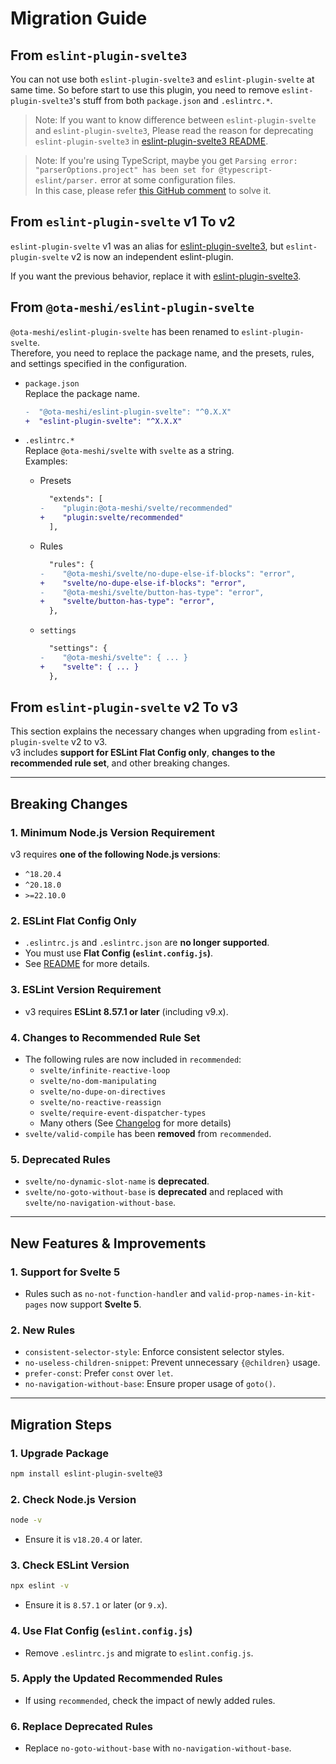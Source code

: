 # Migration Guide

## From `eslint-plugin-svelte3`

You can not use both `eslint-plugin-svelte3` and `eslint-plugin-svelte` at same time.
So before start to use this plugin, you need to remove `eslint-plugin-svelte3`'s stuff from both `package.json` and `.eslintrc.*`.

> Note: If you want to know difference between `eslint-plugin-svelte` and `eslint-plugin-svelte3`, Please read the reason for deprecating `eslint-plugin-svelte3` in [eslint-plugin-svelte3 README](https://github.com/sveltejs/eslint-plugin-svelte3/blob/master/README.md).

> Note: If you're using TypeScript, maybe you get `Parsing error: "parserOptions.project" has been set for @typescript-eslint/parser.` error at some configuration files.<br>In this case, please refer [this GitHub comment](https://github.com/typescript-eslint/typescript-eslint/issues/1723#issuecomment-626766041) to solve it.

## From `eslint-plugin-svelte` v1 To v2

`eslint-plugin-svelte` v1 was an alias for [eslint-plugin-svelte3], but `eslint-plugin-svelte` v2 is now an independent eslint-plugin.

If you want the previous behavior, replace it with [eslint-plugin-svelte3].

[eslint-plugin-svelte3]: https://github.com/sveltejs/eslint-plugin-svelte3

## From `@ota-meshi/eslint-plugin-svelte`

`@ota-meshi/eslint-plugin-svelte` has been renamed to `eslint-plugin-svelte`.\
Therefore, you need to replace the package name, and the presets, rules, and settings specified in the configuration.

- `package.json`\
  Replace the package name.

  ```diff
  -  "@ota-meshi/eslint-plugin-svelte": "^0.X.X"
  +  "eslint-plugin-svelte": "^X.X.X"
  ```

- `.eslintrc.*`\
  Replace `@ota-meshi/svelte` with `svelte` as a string.\
  Examples:

  - Presets

    ```diff
      "extends": [
    -    "plugin:@ota-meshi/svelte/recommended"
    +    "plugin:svelte/recommended"
      ],
    ```

  - Rules

    ```diff
      "rules": {
    -    "@ota-meshi/svelte/no-dupe-else-if-blocks": "error",
    +    "svelte/no-dupe-else-if-blocks": "error",
    -    "@ota-meshi/svelte/button-has-type": "error",
    +    "svelte/button-has-type": "error",
      },
    ```

  - `settings`

    ```diff
      "settings": {
    -    "@ota-meshi/svelte": { ... }
    +    "svelte": { ... }
      },
    ```

## From `eslint-plugin-svelte` v2 To v3

This section explains the necessary changes when upgrading from `eslint-plugin-svelte` v2 to v3.  
v3 includes **support for ESLint Flat Config only**, **changes to the recommended rule set**, and other breaking changes.

---

## Breaking Changes

### 1. **Minimum Node.js Version Requirement**

v3 requires **one of the following Node.js versions**:

- `^18.20.4`
- `^20.18.0`
- `>=22.10.0`

### 2. **ESLint Flat Config Only**

- `.eslintrc.js` and `.eslintrc.json` are **no longer supported**.
- You must use **Flat Config (`eslint.config.js`)**.
- See [README](README.md) for more details.

### 3. **ESLint Version Requirement**

- v3 requires **ESLint 8.57.1 or later** (including v9.x).

### 4. **Changes to Recommended Rule Set**

- The following rules are now included in `recommended`:
  - `svelte/infinite-reactive-loop`
  - `svelte/no-dom-manipulating`
  - `svelte/no-dupe-on-directives`
  - `svelte/no-reactive-reassign`
  - `svelte/require-event-dispatcher-types`
  - Many others (See [Changelog](https://github.com/sveltejs/eslint-plugin-svelte/releases/tag/eslint-plugin-svelte%403.0.0-next.16) for more details)
- `svelte/valid-compile` has been **removed** from `recommended`.

### 5. **Deprecated Rules**

- `svelte/no-dynamic-slot-name` is **deprecated**.
- `svelte/no-goto-without-base` is **deprecated** and replaced with `svelte/no-navigation-without-base`.

---

## New Features & Improvements

### 1. **Support for Svelte 5**

- Rules such as `no-not-function-handler` and `valid-prop-names-in-kit-pages` now support **Svelte 5**.

### 2. **New Rules**

- `consistent-selector-style`: Enforce consistent selector styles.
- `no-useless-children-snippet`: Prevent unnecessary `{@children}` usage.
- `prefer-const`: Prefer `const` over `let`.
- `no-navigation-without-base`: Ensure proper usage of `goto()`.

---

## Migration Steps

### 1. **Upgrade Package**

```sh
npm install eslint-plugin-svelte@3
```

### 2. **Check Node.js Version**

```sh
node -v
```

- Ensure it is `v18.20.4` or later.

### 3. **Check ESLint Version**

```sh
npx eslint -v
```

- Ensure it is `8.57.1` or later (or `9.x`).

### 4. **Use Flat Config (`eslint.config.js`)**

- Remove `.eslintrc.js` and migrate to `eslint.config.js`.

### 5. **Apply the Updated Recommended Rules**

- If using `recommended`, check the impact of newly added rules.

### 6. **Replace Deprecated Rules**

- Replace `no-goto-without-base` with `no-navigation-without-base`.
